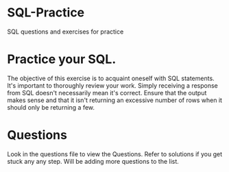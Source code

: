 # SQL-Practice
SQL questions and exercises for practice

# Practice your SQL.
The objective of this exercise is to acquaint oneself with SQL statements. It's important to thoroughly review your work. Simply receiving a response from SQL doesn't necessarily mean it's correct. Ensure that the output makes sense and that it isn't returning an excessive number of rows when it should only be returning a few.

# Questions
Look in the questions file to view the Questions. Refer to solutions if you get stuck any any step.
Will be adding more questions to the list.
